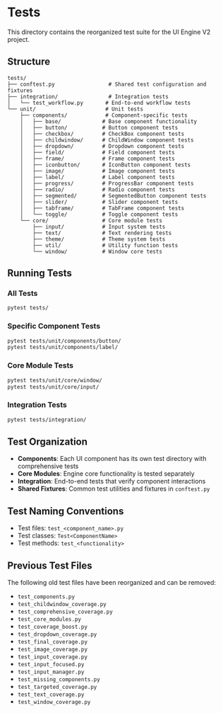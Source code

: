 # Tests

This directory contains the reorganized test suite for the UI Engine V2 project.

## Structure

```
tests/
├── conftest.py                 # Shared test configuration and fixtures
├── integration/                # Integration tests
│   └── test_workflow.py       # End-to-end workflow tests
└── unit/                      # Unit tests
    ├── components/            # Component-specific tests
    │   ├── base/             # Base component functionality
    │   ├── button/           # Button component tests
    │   ├── checkbox/         # CheckBox component tests
    │   ├── childwindow/      # ChildWindow component tests
    │   ├── dropdown/         # Dropdown component tests
    │   ├── field/            # Field component tests
    │   ├── frame/            # Frame component tests
    │   ├── iconbutton/       # IconButton component tests
    │   ├── image/            # Image component tests
    │   ├── label/            # Label component tests
    │   ├── progress/         # ProgressBar component tests
    │   ├── radio/            # Radio component tests
    │   ├── segmented/        # SegmentedButton component tests
    │   ├── slider/           # Slider component tests
    │   ├── tabframe/         # TabFrame component tests
    │   └── toggle/           # Toggle component tests
    └── core/                 # Core module tests
        ├── input/            # Input system tests
        ├── text/             # Text rendering tests
        ├── theme/            # Theme system tests
        ├── util/             # Utility function tests
        └── window/           # Window core tests
```

## Running Tests

### All Tests
```bash
pytest tests/
```

### Specific Component Tests
```bash
pytest tests/unit/components/button/
pytest tests/unit/components/label/
```

### Core Module Tests
```bash
pytest tests/unit/core/window/
pytest tests/unit/core/input/
```

### Integration Tests
```bash
pytest tests/integration/
```

## Test Organization

- **Components**: Each UI component has its own test directory with comprehensive tests
- **Core Modules**: Engine core functionality is tested separately
- **Integration**: End-to-end tests that verify component interactions
- **Shared Fixtures**: Common test utilities and fixtures in `conftest.py`

## Test Naming Conventions

- Test files: `test_<component_name>.py`
- Test classes: `Test<ComponentName>`
- Test methods: `test_<functionality>`

## Previous Test Files

The following old test files have been reorganized and can be removed:
- `test_components.py`
- `test_childwindow_coverage.py`
- `test_comprehensive_coverage.py` 
- `test_core_modules.py`
- `test_coverage_boost.py`
- `test_dropdown_coverage.py`
- `test_final_coverage.py`
- `test_image_coverage.py`
- `test_input_coverage.py`
- `test_input_focused.py`
- `test_input_manager.py`
- `test_missing_components.py`
- `test_targeted_coverage.py`
- `test_text_coverage.py`
- `test_window_coverage.py`
